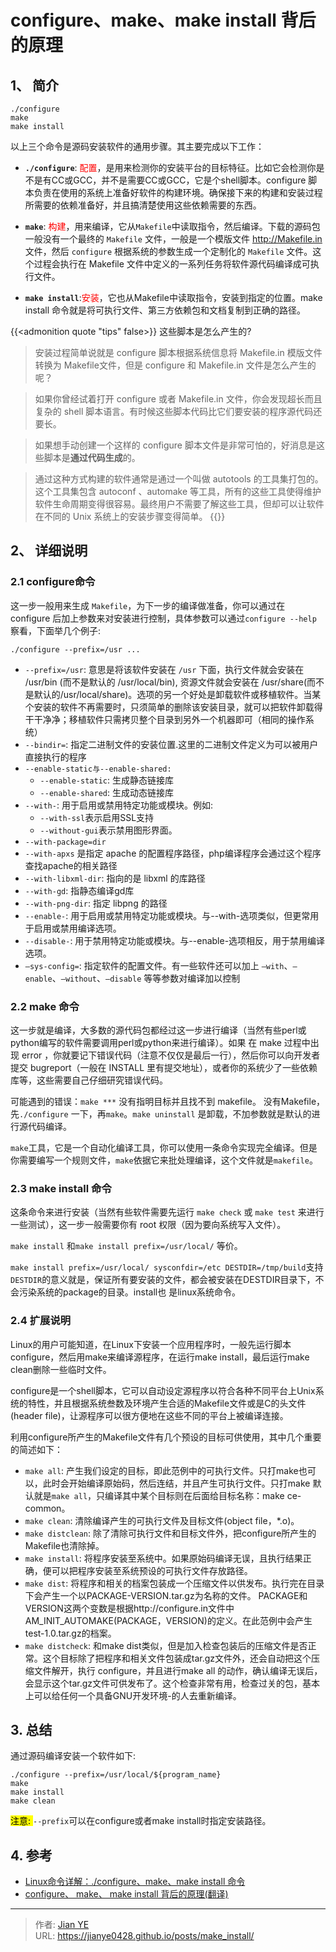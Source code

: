 # configure、make、make install 背后的原理


## 1、 简介

```shell
./configure
make
make install
```
以上三个命令是源码安装软件的通用步骤。其主要完成以下工作：

   - **`./configure`**: <font color=red>配置</font>，是用来检测你的安装平台的目标特征。比如它会检测你是不是有CC或GCC，并不是需要CC或GCC，它是个shell脚本。configure 脚本负责在使用的系统上准备好软件的构建环境。确保接下来的构建和安装过程所需要的依赖准备好，并且搞清楚使用这些依赖需要的东西。

   - **`make`**: <font color=red>构建</font>，用来编译，它从`Makefile`中读取指令，然后编译。下载的源码包一般没有一个最终的 `Makefile` 文件，一般是一个模版文件 http://Makefile.in 文件，然后 `configure` 根据系统的参数生成一个定制化的 `Makefile` 文件。这个过程会执行在 Makefile 文件中定义的一系列任务将软件源代码编译成可执行文件。

  - **`make install`**:<font color=red>安装</font>，它也从Makefile中读取指令，安装到指定的位置。make install 命令就是将可执行文件、第三方依赖包和文档复制到正确的路径。

{{<admonition quote "tips" false>}}
这些脚本是怎么产生的?
> 安装过程简单说就是 configure 脚本根据系统信息将 Makefile.in 模版文件转换为 Makefile文件，但是 configure 和 Makefile.in 文件是怎么产生的呢？

> 如果你曾经试着打开 configure 或者 Makefile.in 文件，你会发现超长而且复杂的 shell 脚本语言。有时候这些脚本代码比它们要安装的程序源代码还要长。

> 如果想手动创建一个这样的 configure 脚本文件是非常可怕的，好消息是这些脚本是**通过代码生成**的。

> 通过这种方式构建的软件通常是通过一个叫做 autotools 的工具集打包的。这个工具集包含 autoconf 、automake 等工具，所有的这些工具使得维护软件生命周期变得很容易。最终用户不需要了解这些工具，但却可以让软件在不同的 Unix 系统上的安装步骤变得简单。
{{</admonition>}}

## 2、 详细说明

### 2.1 configure命令

这一步一般用来生成 `Makefile`，为下一步的编译做准备，你可以通过在 configure 后加上参数来对安装进行控制，具体参数可以通过`configure --help` 察看，下面举几个例子:

```shell
./configure --prefix=/usr ...
```
  - `--prefix=/usr`: 意思是将该软件安装在 `/usr` 下面，执行文件就会安装在 /usr/bin (而不是默认的 /usr/local/bin), 资源文件就会安装在 /usr/share(而不是默认的/usr/local/share)。选项的另一个好处是卸载软件或移植软件。当某个安装的软件不再需要时，只须简单的删除该安装目录，就可以把软件卸载得干干净净；移植软件只需拷贝整个目录到另外一个机器即可（相同的操作系统）
  - `--bindir=`: 指定二进制文件的安装位置.这里的二进制文件定义为可以被用户直接执行的程序
  - `--enable-static与--enable-shared:`
    - `--enable-static`: 生成静态链接库
    - `--enable-shared`: 生成动态链接库
  - `--with-`: 用于启用或禁用特定功能或模块。例如:
    - `--with-ssl`表示启用SSL支持
    - `--without-gui`表示禁用图形界面。
  - `--with-package=dir`
  - `--with-apxs` 是指定 apache 的配置程序路径，php编译程序会通过这个程序查找apache的相关路径
  - `--with-libxml-dir`: 指向的是 libxml 的库路径
  - `--with-gd`: 指静态编译gd库
  - `--with-png-dir`: 指定 libpng 的路径
  - `--enable-`: 用于启用或禁用特定功能或模块。与--with-选项类似，但更常用于启用或禁用编译选项。
  - `--disable-`: 用于禁用特定功能或模块。与--enable-选项相反，用于禁用编译选项。
  - `–sys-config=`: 指定软件的配置文件。有一些软件还可以加上 `–with`、`–enable`、`–without`、`–disable` 等等参数对编译加以控制

### 2.2 make 命令

这一步就是编译，大多数的源代码包都经过这一步进行编译（当然有些perl或python编写的软件需要调用perl或python来进行编译）。如果 在 make 过程中出现 error ，你就要记下错误代码（注意不仅仅是最后一行），然后你可以向开发者提交 bugreport（一般在 INSTALL 里有提交地址），或者你的系统少了一些依赖库等，这些需要自己仔细研究错误代码。

可能遇到的错误：`make ***` 没有指明目标并且找不到 makefile。 没有Makefile，先`./configure` 一下，再`make`。`make uninstall` 是卸载，不加参数就是默认的进行源代码编译。

`make`工具，它是一个自动化编译工具，你可以使用一条命令实现完全编译。但是你需要编写一个规则文件，`make`依据它来批处理编译，这个文件就是`makefile`。

### 2.3 make install 命令

这条命令来进行安装（当然有些软件需要先运行 `make check` 或 `make test` 来进行一些测试），这一步一般需要你有 root 权限（因为要向系统写入文件）。

`make install` 和`make install prefix=/usr/local/` 等价。

`make install prefix=/usr/local/ sysconfdir=/etc DESTDIR=/tmp/build`支持`DESTDIR`的意义就是，保证所有要安装的文件，都会被安装在DESTDIR目录下，不会污染系统的package的目录。install也 是linux系统命令。

### 2.4 扩展说明

Linux的用户可能知道，在Linux下安装一个应用程序时，一般先运行脚本configure，然后用make来编译源程序，在运行make install，最后运行make clean删除一些临时文件。

configure是一个shell脚本，它可以自动设定源程序以符合各种不同平台上Unix系统的特性，并且根据系统叁数及环境产生合适的Makefile文件或是C的头文件(header file)，让源程序可以很方便地在这些不同的平台上被编译连接。

利用configure所产生的Makefile文件有几个预设的目标可供使用，其中几个重要的简述如下：
  - `make all`: 产生我们设定的目标，即此范例中的可执行文件。只打make也可以，此时会开始编译原始码，然后连结，并且产生可执行文件。只打make 默认就是`make all`，只编译其中某个目标则在后面给目标名称：make ce-common。
  - `make clean`: 清除编译产生的可执行文件及目标文件(object file，*.o)。
  - `make distclean`: 除了清除可执行文件和目标文件外，把configure所产生的Makefile也清除掉。
  - `make install`: 将程序安装至系统中。如果原始码编译无误，且执行结果正确，便可以把程序安装至系统预设的可执行文件存放路径。
  - `make dist`: 将程序和相关的档案包装成一个压缩文件以供发布。执行完在目录下会产生一个以PACKAGE-VERSION.tar.gz为名称的文件。 PACKAGE和VERSION这两个变数是根据http://configure.in文件中AM_INIT_AUTOMAKE(PACKAGE，VERSION)的定义。在此范例中会产生test-1.0.tar.gz的档案。
  - `make distcheck`: 和make dist类似，但是加入检查包装后的压缩文件是否正常。这个目标除了把程序和相关文件包装成tar.gz文件外，还会自动把这个压缩文件解开，执行 configure，并且进行make all 的动作，确认编译无误后，会显示这个tar.gz文件可供发布了。这个检查非常有用，检查过关的包，基本上可以给任何一个具备GNU开发环境-的人去重新编译。

## 3. 总结

通过源码编译安装一个软件如下:

```shell
./configure --prefix=/usr/local/${program_name}
make
make install
make clean
```
<mark>注意: </mark> `--prefix`可以在configure或者make install时指定安装路径。

## 4. 参考

- [Linux命令详解：./configure、make、make install 命令](https://zhuanlan.zhihu.com/p/77813702)
- [configure、 make、 make install 背后的原理(翻译)](https://zhuanlan.zhihu.com/p/77813702)

---

> 作者: [Jian YE](https://github.com/jianye0428)  
> URL: https://jianye0428.github.io/posts/make_install/  

